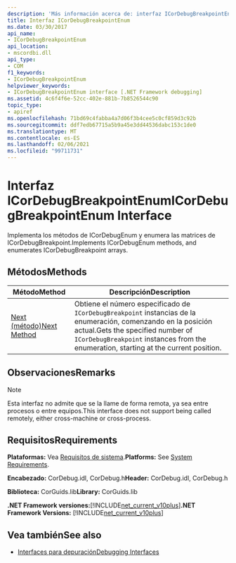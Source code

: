 ```yaml
---
description: 'Más información acerca de: interfaz ICorDebugBreakpointEnum ('
title: Interfaz ICorDebugBreakpointEnum
ms.date: 03/30/2017
api_name:
- ICorDebugBreakpointEnum
api_location:
- mscordbi.dll
api_type:
- COM
f1_keywords:
- ICorDebugBreakpointEnum
helpviewer_keywords:
- ICorDebugBreakpointEnum interface [.NET Framework debugging]
ms.assetid: 4c6f4f6e-52cc-402e-881b-7b8526544c90
topic_type:
- apiref
ms.openlocfilehash: 71bd69c4fabba4a7d06f3b4cee5c0cf859d3c92b
ms.sourcegitcommit: ddf7edb67715a5b9a45e3dd44536dabc153c1de0
ms.translationtype: MT
ms.contentlocale: es-ES
ms.lasthandoff: 02/06/2021
ms.locfileid: "99711731"
---
```

# <a name="icordebugbreakpointenum-interface"></a><span data-ttu-id="59244-103">Interfaz ICorDebugBreakpointEnum</span><span class="sxs-lookup"><span data-stu-id="59244-103">ICorDebugBreakpointEnum Interface</span></span>

<span data-ttu-id="59244-104">Implementa los métodos de ICorDebugEnum y enumera las matrices de ICorDebugBreakpoint.</span><span class="sxs-lookup"><span data-stu-id="59244-104">Implements ICorDebugEnum methods, and enumerates ICorDebugBreakpoint arrays.</span></span>  
  
## <a name="methods"></a><span data-ttu-id="59244-105">Métodos</span><span class="sxs-lookup"><span data-stu-id="59244-105">Methods</span></span>  
  
|<span data-ttu-id="59244-106">Método</span><span class="sxs-lookup"><span data-stu-id="59244-106">Method</span></span>|<span data-ttu-id="59244-107">Descripción</span><span class="sxs-lookup"><span data-stu-id="59244-107">Description</span></span>|  
|------------|-----------------|  
|[<span data-ttu-id="59244-108">Next (método)</span><span class="sxs-lookup"><span data-stu-id="59244-108">Next Method</span></span>](icordebugbreakpointenum-next-method.md)|<span data-ttu-id="59244-109">Obtiene el número especificado de `ICorDebugBreakpoint` instancias de la enumeración, comenzando en la posición actual.</span><span class="sxs-lookup"><span data-stu-id="59244-109">Gets the specified number of `ICorDebugBreakpoint` instances from the enumeration, starting at the current position.</span></span>|  
  
## <a name="remarks"></a><span data-ttu-id="59244-110">Observaciones</span><span class="sxs-lookup"><span data-stu-id="59244-110">Remarks</span></span>  
  
> [!NOTE]
> <span data-ttu-id="59244-111">Esta interfaz no admite que se la llame de forma remota, ya sea entre procesos o entre equipos.</span><span class="sxs-lookup"><span data-stu-id="59244-111">This interface does not support being called remotely, either cross-machine or cross-process.</span></span>  
  
## <a name="requirements"></a><span data-ttu-id="59244-112">Requisitos</span><span class="sxs-lookup"><span data-stu-id="59244-112">Requirements</span></span>  

 <span data-ttu-id="59244-113">**Plataformas:** Vea [Requisitos de sistema](../../get-started/system-requirements.md).</span><span class="sxs-lookup"><span data-stu-id="59244-113">**Platforms:** See [System Requirements](../../get-started/system-requirements.md).</span></span>  
  
 <span data-ttu-id="59244-114">**Encabezado:** CorDebug.idl, CorDebug.h</span><span class="sxs-lookup"><span data-stu-id="59244-114">**Header:** CorDebug.idl, CorDebug.h</span></span>  
  
 <span data-ttu-id="59244-115">**Biblioteca:** CorGuids.lib</span><span class="sxs-lookup"><span data-stu-id="59244-115">**Library:** CorGuids.lib</span></span>  
  
 <span data-ttu-id="59244-116">**.NET Framework versiones:**[!INCLUDE[net_current_v10plus](../../../../includes/net-current-v10plus-md.md)]</span><span class="sxs-lookup"><span data-stu-id="59244-116">**.NET Framework Versions:** [!INCLUDE[net_current_v10plus](../../../../includes/net-current-v10plus-md.md)]</span></span>  
  
## <a name="see-also"></a><span data-ttu-id="59244-117">Vea también</span><span class="sxs-lookup"><span data-stu-id="59244-117">See also</span></span>

- [<span data-ttu-id="59244-118">Interfaces para depuración</span><span class="sxs-lookup"><span data-stu-id="59244-118">Debugging Interfaces</span></span>](debugging-interfaces.md)
